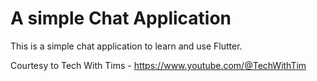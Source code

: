 # A simple Chat Application

This is a simple chat application to learn and use Flutter.

Courtesy to Tech With Tims - https://www.youtube.com/@TechWithTim
